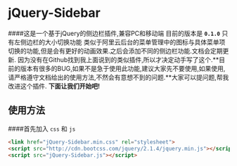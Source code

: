 # jQuery-Sidebar
####这是一个基于jQuery的侧边栏插件,兼容PC和移动端
目前的版本是 **`0.1.0`** 只有左侧边栏的大小切换功能 类似于阿里云后台的菜单管理中的图标与具体菜单项切换的功能,但是会有更好的动画效果.之后会添加不同的侧边栏功能.文档会定期更新.
因为没有在Github找到我上面说到的类似插件,所以才决定动手写了这个.**目前的版本有很多的BUG,如果不是急于使用此功能,建议大家先不要使用,如果使用,请严格遵守文档给出的使用方法,不然会有意想不到的问题.**大家可以提问题,帮我改进这个插件.
**下面让我们开始吧!**

## 使用方法
####首先加入 `css` 和 `js`
```html
<link href="jQuery-Sidebar.min.css" rel="stylesheet">
<script src="http://cdn.bootcss.com/jquery/2.1.4/jquery.min.js"></script>
<script src="jQuery-Sidebar.js"></script>
```